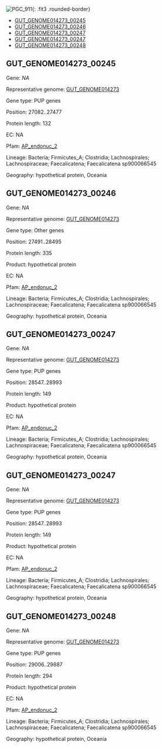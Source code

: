 ![PGC_911](../static/images/Clusters_figure/PGC_911.jpg){: .fit3 .rounded-border}

<ul id="myTab" class="nav nav-tabs">
  <li class="active">
        <a href="#tab1" data-toggle="tab">GUT_GENOME014273_00245</a>
  </li>
<li><a href="#tab2" data-toggle="tab">GUT_GENOME014273_00246</a></li>
<li><a href="#tab3" data-toggle="tab">GUT_GENOME014273_00247</a></li>
<li><a href="#tab4" data-toggle="tab">GUT_GENOME014273_00247</a></li>
<li><a href="#tab5" data-toggle="tab">GUT_GENOME014273_00248</a></li>
</ul>

<div id="myTabContent" class="tab-content">
  <div class="tab-pane fade in active" id="tab1">

<h2 id="GUT_GENOME014273_00245">GUT_GENOME014273_00245</h2>
<p>Gene: <em>NA</em>
<p>Representative genome: <a href="https://www.ebi.ac.uk/metagenomics/genomes/MGYG-HGUT-00268">GUT_GENOME014273</a></p>
<p>Gene type: PUP genes</p>
<p>Position: 27082..27477</p>
<p>Protein length: 132</p>
<p>EC: NA</p>
<p>Pfam: <a href="http://pfam.xfam.org/family/AP_endonuc_2">AP_endonuc_2</a></p>

<p>Lineage: Bacteria; Firmicutes_A; Clostridia; Lachnospirales; Lachnospiraceae; Faecalicatena; Faecalicatena sp900066545</p>
<p>Geography: hypothetical protein, Oceania</p>
  </div>

  <div class="tab-pane fade" id="tab2">

<h2 id="GUT_GENOME014273_00246">GUT_GENOME014273_00246</h2>
<p>Gene: <em>NA</em></p>
<p>Representative genome: <a href="https://www.ebi.ac.uk/metagenomics/genomes/MGYG-HGUT-00268">GUT_GENOME014273</a></p>
<p>Gene type: Other genes</p>
<p>Position: 27491..28495</p>
<p>Protein length: 335</p>
<p>Product: hypothetical protein</p>
<p>EC: NA</p>
<p>Pfam: <a href="http://pfam.xfam.org/family/AP_endonuc_2">AP_endonuc_2</a></p>

<p>Lineage: Bacteria; Firmicutes_A; Clostridia; Lachnospirales; Lachnospiraceae; Faecalicatena; Faecalicatena sp900066545</p>
<p>Geography: hypothetical protein, Oceania</p>

  </div>
  <div class="tab-pane fade" id="tab3">

<h2 id="GUT_GENOME014273_00247">GUT_GENOME014273_00247</h2>
<p>Gene: <em>NA</em></p>
<p>Representative genome: <a href="https://www.ebi.ac.uk/metagenomics/genomes/MGYG-HGUT-00268">GUT_GENOME014273</a></p>
<p>Gene type: PUP genes</p>
<p>Position: 28547..28993</p>
<p>Protein length: 149</p>
<p>Product: hypothetical protein</p>
<p>EC: NA</p>
<p>Pfam: <a href="http://pfam.xfam.org/family/AP_endonuc_2">AP_endonuc_2</a></p>

<p>Lineage: Bacteria; Firmicutes_A; Clostridia; Lachnospirales; Lachnospiraceae; Faecalicatena; Faecalicatena sp900066545</p>
<p>Geography: hypothetical protein, Oceania</p>

  </div>
  <div class="tab-pane fade" id="tab3">

<h2 id="GUT_GENOME014273_00247">GUT_GENOME014273_00247</h2>
<p>Gene: <em>NA</em></p>
<p>Representative genome: <a href="https://www.ebi.ac.uk/metagenomics/genomes/MGYG-HGUT-00268">GUT_GENOME014273</a></p>
<p>Gene type: PUP genes</p>
<p>Position: 28547..28993</p>
<p>Protein length: 149</p>
<p>Product: hypothetical protein</p>
<p>EC: NA</p>
<p>Pfam: <a href="http://pfam.xfam.org/family/AP_endonuc_2">AP_endonuc_2</a></p>

<p>Lineage: Bacteria; Firmicutes_A; Clostridia; Lachnospirales; Lachnospiraceae; Faecalicatena; Faecalicatena sp900066545</p>
<p>Geography: hypothetical protein, Oceania</p>

  </div>
  <div class="tab-pane fade" id="tab5">

<h2 id="GUT_GENOME014273_00248">GUT_GENOME014273_00248</h2>
<p>Gene: <em>NA</em></p>
<p>Representative genome: <a href="https://www.ebi.ac.uk/metagenomics/genomes/MGYG-HGUT-00268">GUT_GENOME014273</a></p>
<p>Gene type: PUP genes</p>
<p>Position: 29006..29887</p>
<p>Protein length: 294</p>
<p>Product: hypothetical protein</p>
<p>EC: NA</p>
<p>Pfam: <a href="http://pfam.xfam.org/family/AP_endonuc_2">AP_endonuc_2</a></p>

<p>Lineage: Bacteria; Firmicutes_A; Clostridia; Lachnospirales; Lachnospiraceae; Faecalicatena; Faecalicatena sp900066545</p>
<p>Geography: hypothetical protein, Oceania</p>

  </div>
</div>
